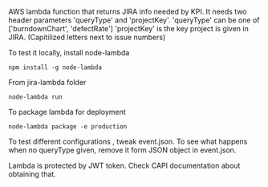 AWS lambda function that returns JIRA info needed by KPI.
It needs two header parameters 'queryType' and 'projectKey'.
'queryType' can be one of ['burndownChart', 'defectRate']
'projectKey' is the key project is given in JIRA. (Capitilized letters next to issue numbers)

To test it locally, install node-lambda

    npm install -g node-lambda

From jira-lambda folder

    node-lambda run

To package lambda for deployment

    node-lambda package -e production

To test different configurations , tweak event.json. To see what happens when no
queryType given, remove it form JSON object in event.json.

Lambda is protected by JWT token. Check CAPI documentation about obtaining that.

